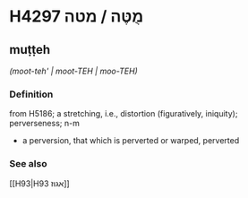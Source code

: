 # H4297 מֻטֶּה / מטה

## muṭṭeh

_(moot-teh' | moot-TEH | moo-TEH)_

### Definition

from H5186; a stretching, i.e., distortion (figuratively, iniquity); perverseness; n-m

- a perversion, that which is perverted or warped, perverted

### See also

[[H93|H93 אגוז]]

